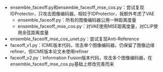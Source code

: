 - ensemble_faceoff.py和ensemble_faceoff_mse_cos.py：尝试复现IDProtector，只攻击图像编码器。相较于IDProtector，我额外考虑了VAE
    - ensemble_faceoff.py：所有的图像编码器公用一种距离度量
    - ensemble_faceoff_mse_cos.py：对VAE使用MSE距离度量，对CLIP使用余弦距离度量
- ensemble_faceoff_mse_cos_unet.py：尝试复现Anti-Reference
- faceoff_v1.py：ICME版本代码，攻击单个图像编码器，仍保留了图像边缘refiner，但ICME版本论文未使用refiner
- faceoff_v2.py：Information Fusion版本代码，攻击多个图像编码器，在ensemble_faceoff_mse_cos.py基础上修改完善而来
